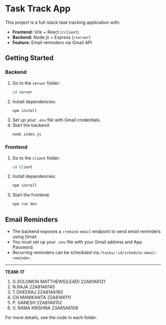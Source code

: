 # Task Track App

This project is a full-stack task tracking application with:
- **Frontend:** Vite + React (`/client`)
- **Backend:** Node.js + Express (`/server`)
- **Feature:** Email reminders via Gmail API

## Getting Started

### Backend
1. Go to the `server` folder:
   ```sh
   cd server
   ```
2. Install dependencies:
   ```sh
   npm install
   ```
3. Set up your `.env` file with Gmail credentials.
4. Start the backend:
   ```sh
   node index.js
   ```

### Frontend
1. Go to the `client` folder:
   ```sh
   cd client
   ```
2. Install dependencies:
   ```sh
   npm install
   ```
3. Start the frontend:
   ```sh
   npm run dev
   ```

## Email Reminders
- The backend exposes a `/remind-email` endpoint to send email reminders using Gmail.
- You must set up your `.env` file with your Gmail address and App Password.
- Recurring reminders can be scheduled via `/tasks/:id/schedule-email-reminder`.

---



**TEAM-17**
1. G.SOLOMON MATTHEWS(LEAD) 22A81A6121
2. N.RAJA                   22A81A6145
3. T.DHEERAJ                22A81A6160
4. CH MANIKANTA             22A81A6111
5. P. GANESH                22A81A6152
6. V. RAMA KRISHNA          23A85A6108


For more details, see the code in each folder.
